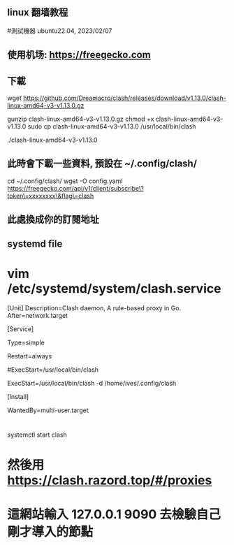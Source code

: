 ## linux 翻墙教程
#測試機器 ubuntu22.04, 2023/02/07
## 使用机场: https://freegecko.com
## 下載
wget https://github.com/Dreamacro/clash/releases/download/v1.13.0/clash-linux-amd64-v3-v1.13.0.gz

gunzip clash-linux-amd64-v3-v1.13.0.gz
chmod +x clash-linux-amd64-v3-v1.13.0
sudo cp clash-linux-amd64-v3-v1.13.0 /usr/local/bin/clash

./clash-linux-amd64-v3-v1.13.0
## 此時會下載一些資料, 預設在 ~/.config/clash/

cd ~/.config/clash/
wget -O config.yaml https://freegecko.com/api/v1/client/subscribe\?token\=xxxxxxxx\&flag\=clash
## 此處換成你的訂閱地址



## systemd file
# vim /etc/systemd/system/clash.service
[Unit]
Description=Clash daemon, A rule-based proxy in Go.
After=network.target

[Service]

Type=simple

Restart=always

#ExecStart=/usr/local/bin/clash 

ExecStart=/usr/local/bin/clash -d /home/ives/.config/clash

[Install]

WantedBy=multi-user.target

#

systemctl start clash

# 然後用  https://clash.razord.top/#/proxies  
# 這網站輸入 127.0.0.1 9090 去檢驗自己剛才導入的節點
